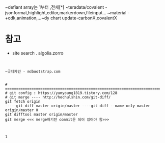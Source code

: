 



~defiant array는 1부터 ,전체[*]
~teradata/covalent - jsonformat,highlight,editor,markerdown,fileinput...
~material - +cdk,animation,...~dy chart update-carbonX,covalentX

# 참고
- site search . algolia.zorro
~~~ 책 - bookstack.cn - primeng,ng ...


~굿디자인 - mdbootstrap.com


# =========================================================================
# git config : https://yunyoung1819.tistory.com/128
# git merge ---- http://hochulshin.com/git-diff/
git fetch origin
-----git diff master origin/master ----git diff --name-only master origin/master 0
git difftool master origin/master
git merge <<< merge하기전 commit은 되어 있어야 함>>>



1
